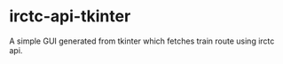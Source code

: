 # irctc-api-tkinter
A simple GUI generated from tkinter which fetches train route using irctc api. 
